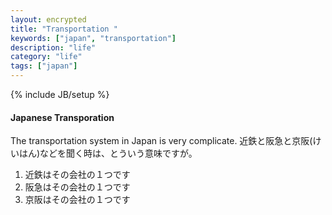 ```yaml
---
layout: encrypted
title: "Transportation "
keywords: ["japan", "transportation"]
description: "life"
category: "life"
tags: ["japan"]
---
```

{% include JB/setup %}

#### Japanese Transporation
The transportation system in Japan is very complicate.
近鉄と阪急と京阪(けいはん)などを聞く時は、とういう意味ですが。
1. 近鉄はその会社の１つです
2. 阪急はその会社の１つです
3. 京阪はその会社の１つです




